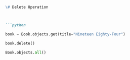 ```markdown

\# Delete Operation



```python

book = Book.objects.get(title="Nineteen Eighty-Four")

book.delete()

Book.objects.all()

